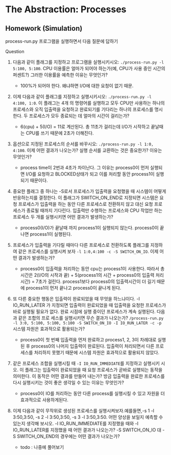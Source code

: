 # The Abstraction: Processes

## Homework (Simulation)
process-run.py 프로그램을 실행하면서 다음 질문에 답하기

Question
1. 다음과 같이 플래그를 지정하고 프로그램을 실행시키시오: `./process-run.py -l 5:100, 5:100`. CPU 이용률은 얼마가 되어야 하는가(예, CPU가 사용 중인 시간의 퍼센트?) 그러한 이용률을 예측한 이유는 무엇인가? 
   
     - 100%가 되어야 한다. 왜냐하면 I/O에 대한 요청이 없기 때문.


2. 이제 다음과 같이 플래그를 지정하고 실행시키시오: `./process-run.py -l 4:100, 1:0`. 이 플래그는 4개  의 명령어를 실행하고 모두 CPU만 사용하는 하나의 프로세스와 오직 입출력을 요청하고 완료되기를 기다리는 하나의 프로세스를 명시한다. 두 프로세스가 모두 종료되는 데 얼마의 시간이 걸리는가? 

     - 6(cpu) + 5(I/O) = 11로 계산된다. 총 11초가 걸리는데 I/O가 시작하고 끝날때는 CPU를 쓰기 때문에 2초가 더해진다.

3. 옵션으로 지정된 프로세스의 순서를 바꾸시오: `./process-run.py -l 1:0, 4:100`. 이제 어떤 결과가 나오는가? 실행 순서를 교환하는 것은 중요한가? 이유는 무엇인가?

    - process time이 2번과 4초가 차이난다. 그 이유는 process0이 먼저 실행되면 I/O를 요청하고 BLOCKED상태가 되고 이를 처리할 동안 process1이 실행되기 때문이다.

4. 중요한 플래그 중 하나는 -S로서 프로세스가 입출력을 요청했을 때 시스템이 어떻게 반응하는지를 결정한다. 이 플래그가 SWITCH_ON_END로 지정되면 시스템은 요청 프로세스가 입출력을 하는 동안 다른 프로세스로 전환하지 않고 대신 요청 프로세스가 종료될 때까지 기다린다. 입출력만 수행하는 프로세스와 CPU 작업만 하는 프로세스 두 개를 실행시키면 어떤 결과가 발생하는가?

    - process0(I/O)가 끝날때 까지 process1이 실행되지 않는다. process0이 끝나면 process1이 실행된다.

5. 프로세스가 입출력을 기다릴 때마다 다른 프로세스로 전환하도록 플래그를 지정하여 같은 프로세스를 실행시켜 보자 `-l 1:0,4:100 -c -S SWITCH_ON_IO`. 이제 어떤 결과가 발생하는가?

    - process0이 입출력을 처리하는 동안 cpu는 process1이 사용한다. 따라서 총 시간은 2(I/O의 시작과 끝) + 5(process1의 시간 + process0의 입출력 처리 시간) = 7초가 걸린다. process1보다 process0의 입출력시간이 더 길기 때문에 process1이 먼저 끝나고 process0이 끝나게 된다.

6. 또 다른 중요한 행동은 입출력이 완료되었을 때 무엇을 하느냐이다. -I IO_RUN_LATER 가 지정되면 입출력이 완료되었을 때 입출력을 요청한 프로세스가 바로 실행될 필요가 없다. 완료 시점에 실행 중이던 프로세스가 계속 실행된다. 다음과 같은 조합의 프로 세스를 실행시키면 무슨 결과가 나오는가? `/process-run.py -l 3:0, 5:100, 5:100, 5:100 -S SWITCH_ON_IO -I IO_RUN_LATER -c -p` 시스템 자원은 효과적으로 활용되는가?

    - process0이 첫 번째 입출력을 먼저 완료하고 process1, 2, 3이 차례대로 실행된 후 process0의 나머지 입출력이 완료된다. 입출력이 처리되면서 다른 프로세스를 처리하지 못했기 때문에 시스템 자원은 효과적으로 활용되지 않았다.

7. 같은 프로세스 조합을 실행시킬 때 `-I IO_RUN_IMMEDIATE`를 지정하고 실행시키 시오. 이 플래그는 입출력이 완료되었을 때 요청 프로세스가 곧바로 실행되는 동작을 의미한다. 이 동작은 어떤 결과를 만들어 내는가? 방금 입출력을 완료한 프로세스를
다시 실행시키는 것이 좋은 생각일 수 있는 이유는 무엇인가?

    - process0이 IO를 처리하는 동안 다른 process를 실행시킬 수 있고 자원을 더 효과적으로 사용하게된다.
  
8. 이제 다음과 같이 무작위로 생성된 프로세스를 실행시켜보자.예를들면,-s 1 -l 3:50,3:50, -s 2 -l 3:50,3:50, -s 3 -l 3:50,3:50. 어떤 양상을 보일지 예측할 수 있는지 생각해 보시오. -I IO_RUN_IMMEDIATE를 지정했을 때와 -I IO_RUN_LATER를 지정했을 때 어떤 결과가 나오는가? -S SWITCH_ON_IO 대 -S SWITCH_ON_END의 경우에는 어떤 결과가 나오는가?

    - todo : 나중에 풀어보기
   

